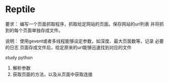 # Reptile
要求：
编写一个页面抓取程序，抓取给定网站的页面。保存网站的url列表
并将抓到的每个页面单独存成文件。

说明：
使用gevent或者多线程能够设定参数，如深度、最大页面数等，记录
必要的日志
页面存成文件后，给定原来的url能够迅速找到对应的文件

study python
1. 解析参数
2. 获取页面的方法，以及从页面中获取连接
